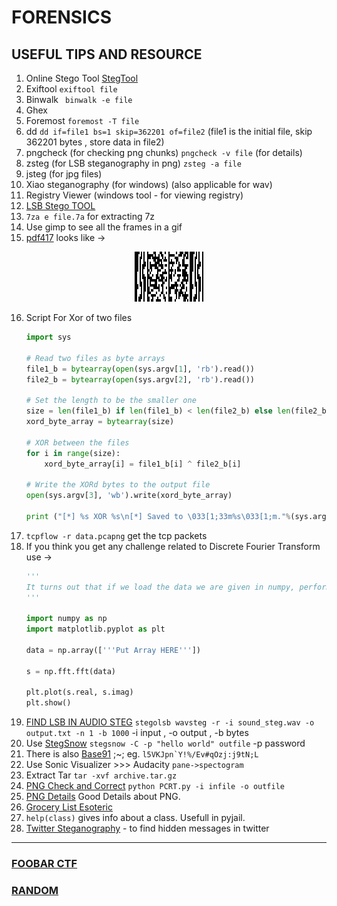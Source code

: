 # FORENSICS

## USEFUL TIPS AND RESOURCE

1. Online Stego Tool [StegTool](https://stegonline.georgeom.net/image)
2. Exiftool ``` exiftool file ```
3. Binwalk ``` binwalk -e file```
4. Ghex 
5. Foremost ```foremost -T file ```
6. dd ```dd if=file1 bs=1 skip=362201 of=file2``` (file1 is the initial file, skip 362201 bytes , store data in file2)
7. pngcheck (for checking png chunks) ```pngcheck -v file``` (for details)
8. zsteg (for LSB steganography in png) ``` zsteg -a file ```
9. jsteg (for jpg files)
10. Xiao steganography (for windows) (also applicable for wav)
11. Registry Viewer (windows tool - for viewing registry)
12. [LSB Stego TOOL](https://github.com/ra1nb0rn/lsb_image_stego)
13. ```7za e file.7a``` for extracting 7z
14. Use gimp to see all the frames in a gif
15. [pdf417](https://products.aspose.app/barcode/recognize/pdf417) looks like ->
<center><img src="../../Assets/buffer.png"></center>

16. Script For Xor of two files
    ```python
    import sys

    # Read two files as byte arrays
    file1_b = bytearray(open(sys.argv[1], 'rb').read())
    file2_b = bytearray(open(sys.argv[2], 'rb').read())

    # Set the length to be the smaller one
    size = len(file1_b) if len(file1_b) < len(file2_b) else len(file2_b)
    xord_byte_array = bytearray(size)

    # XOR between the files
    for i in range(size):
        xord_byte_array[i] = file1_b[i] ^ file2_b[i]

    # Write the XORd bytes to the output file	
    open(sys.argv[3], 'wb').write(xord_byte_array)

    print ("[*] %s XOR %s\n[*] Saved to \033[1;33m%s\033[1;m."%(sys.argv[1], sys.argv[2], sys.argv[3]))
    ```
17. ```tcpflow -r data.pcapng``` get the tcp packets
18. If you think you get any challenge related to Discrete Fourier Transform use ->
    ```python
    '''
    It turns out that if we load the data we are given in numpy, perform a fast fourier transform on it and plot the resulting samples with the real part on the x-axis and the imaginary part on the y-axis, we can see the flag
    '''

    import numpy as np
    import matplotlib.pyplot as plt

    data = np.array(['''Put Array HERE'''])

    s = np.fft.fft(data)

    plt.plot(s.real, s.imag)
    plt.show()
    ```
19. [FIND LSB IN AUDIO STEG](https://github.com/ragibson/Steganography) ```stegolsb wavsteg -r -i sound_steg.wav -o output.txt -n 1 -b 1000``` -i input , -o output , -b bytes
20. Use [StegSnow](http://manpages.ubuntu.com/manpages/bionic/man1/stegsnow.1.html) ```stegsnow -C -p "hello world" outfile``` -p password
21. There is also [Base91](https://www.dcode.fr/base-91-encoding) ;~; eg. ```l5VKJpn`Y!%/Ev#qOzj:j9tN;L```
22. Use Sonic Visualizer >>> Audacity ```pane->spectogram```
23. Extract Tar ```tar -xvf archive.tar.gz```
24. [PNG Check and Correct](https://github.com/sherlly/PCRT) ```python PCRT.py -i infile -o outfile```
25. [PNG Details](https://hackmd.io/@FlsYpINbRKixPQQVbh98kw/Sk_lVRCBr) Good Details about PNG.
26. [Grocery List Esoteric](http://progopedia.com/language/grocery-list/)
27. ```help(class)``` gives info about a class. Usefull in pyjail.
28. [Twitter Steganography](https://holloway.nz/steg/) - to find hidden messages in twitter

<hr>

### [FOOBAR CTF](./FoobarCTF.md)

### [RANDOM](./Random.md)